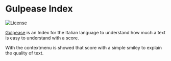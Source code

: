 # Gulpease Index
[![License](https://img.shields.io/badge/License-GPL%20v3-blue.svg)](http://www.gnu.org/licenses/gpl-3.0)   

[Gulpease](https://it.wikipedia.org/wiki/Indice_Gulpease) is an Index for the Italian language to understand how much a text is easy to understand with a score.

With the contextmenu is showed that score with a simple smiley to explain the quality of text.
